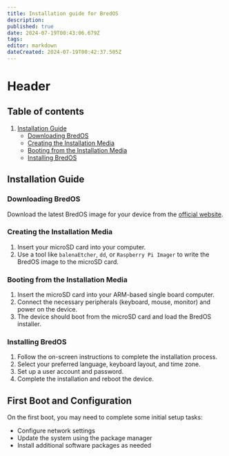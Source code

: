 ```yaml
---
title: Installation guide for BredOS
description: 
published: true
date: 2024-07-19T00:43:06.679Z
tags: 
editor: markdown
dateCreated: 2024-07-19T00:42:37.505Z
---
```


# Header
## Table of contents
1. [Installation Guide](#installation-guide)
   - [Downloading BredOS](#downloading-bredos)
   - [Creating the Installation Media](#creating-the-installation-media)
   - [Booting from the Installation Media](#booting-from-the-installation-media)
   - [Installing BredOS](#installing-bredos)
   
   
 ## Installation Guide

### Downloading BredOS
Download the latest BredOS image for your device from the [official website](https://bredos.org/download.html).

### Creating the Installation Media
1. Insert your microSD card into your computer.
2. Use a tool like `balenaEtcher`, `dd`, or `Raspberry Pi Imager` to write the BredOS image to the microSD card.

### Booting from the Installation Media
1. Insert the microSD card into your ARM-based single board computer.
2. Connect the necessary peripherals (keyboard, mouse, monitor) and power on the device.
3. The device should boot from the microSD card and load the BredOS installer.

### Installing BredOS
1. Follow the on-screen instructions to complete the installation process.
2. Select your preferred language, keyboard layout, and time zone.
4. Set up a user account and password.
5. Complete the installation and reboot the device.

## First Boot and Configuration
On the first boot, you may need to complete some initial setup tasks:
- Configure network settings
- Update the system using the package manager
- Install additional software packages as needed
